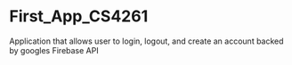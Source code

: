 # First_App_CS4261
Application that allows user to login, logout, and create an account backed by googles Firebase API
